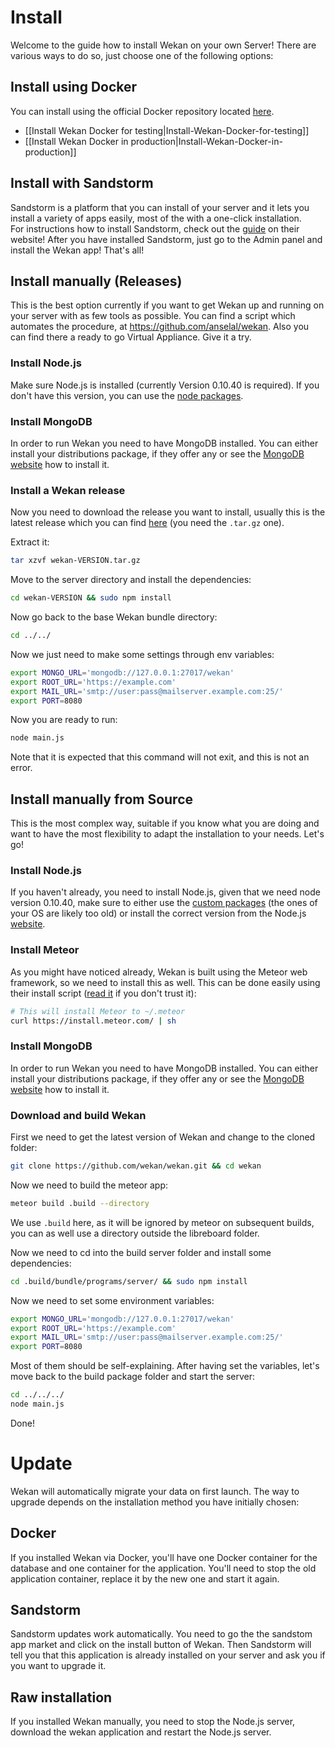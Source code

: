 # Install

Welcome to the guide how to install Wekan on your own Server! There are various ways to do so, just choose one of the following options:

## Install using Docker
You can install using the official Docker repository located [here][docker-repo].

* [[Install Wekan Docker for testing|Install-Wekan-Docker-for-testing]]
* [[Install Wekan Docker in production|Install-Wekan-Docker-in-production]]

## Install with Sandstorm
Sandstorm is a platform that you can install of your server and it lets you install a variety of apps easily, most of the with a one-click installation.  
For instructions how to install Sandstorm, check out the [guide][sandstorm-guide] on their website! After you have installed Sandstorm, just go to the Admin panel and install the Wekan app! That's all!

## Install manually (Releases)
This is the best option currently if you want to get Wekan up and running on your server with as few tools as possible. You can find a script which automates the procedure, at https://github.com/anselal/wekan. Also you can find there a ready to go Virtual Appliance. Give it a try.

### Install Node.js
Make sure Node.js is installed (currently Version 0.10.40 is required). If you don't have this version, you can use the [node packages][node-packages].

### Install MongoDB
In order to run Wekan you need to have MongoDB installed. You can either install your distributions package, if they offer any or see the [MongoDB website][mongodb-website] how to install it.

### Install a Wekan release
Now you need to download the release you want to install, usually this is the latest release which you can find [here][latest-release] (you need the `.tar.gz` one).

Extract it:

```sh
tar xzvf wekan-VERSION.tar.gz
```

Move to the server directory and install the dependencies:

```sh
cd wekan-VERSION && sudo npm install
```

Now go back to the base Wekan bundle directory:

```sh
cd ../../
```

Now we just need to make some settings through env variables:

```sh
export MONGO_URL='mongodb://127.0.0.1:27017/wekan'
export ROOT_URL='https://example.com'
export MAIL_URL='smtp://user:pass@mailserver.example.com:25/'
export PORT=8080
```

Now you are ready to run:

```sh
node main.js
```

Note that it is expected that this command will not exit, and this is not an error.

[latest-release]: https://github.com/wekan/wekan/releases/latest

## Install manually from Source
This is the most complex way, suitable if you know what you are doing and want to have the most flexibility to adapt the installation to your needs. Let's go!

### Install Node.js
If you haven't already, you need to install Node.js, given that we need node version 0.10.40, make sure to either use the [custom packages][node-packages] (the ones of your OS are likely too old) or install the correct version from the Node.js [website][node-web].

### Install Meteor
As you might have noticed already, Wekan is built using the Meteor web framework, so we need to install this as well. This can be done easily using their install script ([read it][meteor-script] if you don't trust it):

```sh
# This will install Meteor to ~/.meteor
curl https://install.meteor.com/ | sh
```

### Install MongoDB

In order to run Wekan you need to have MongoDB installed. You can either install your distributions package, if they offer any or see the [MongoDB website][mongodb-website] how to install it.

### Download and build Wekan
First we need to get the latest version of Wekan and change to the cloned folder:

```sh
git clone https://github.com/wekan/wekan.git && cd wekan
```

Now we need to build the meteor app:

```sh
meteor build .build --directory
```
We use `.build` here, as it will be ignored by meteor on subsequent builds, you can as well use a directory outside the libreboard folder.

Now we need to cd into the build server folder and install some dependencies:

```sh
cd .build/bundle/programs/server/ && sudo npm install
```

Now we need to set some environment variables:

```sh
export MONGO_URL='mongodb://127.0.0.1:27017/wekan'
export ROOT_URL='https://example.com'
export MAIL_URL='smtp://user:pass@mailserver.example.com:25/'
export PORT=8080
```

Most of them should be self-explaining. After having set the variables, let's move back to the build package folder and start the server:

```sh
cd ../../../
node main.js
```

Done!

# Update

Wekan will automatically migrate your data on first launch. The way to upgrade depends on the installation method you have initially chosen:

## Docker

If you installed Wekan via Docker, you'll have one Docker container for the database and one container for the application. You'll need to stop the old application container, replace it by the new one and start it again.

## Sandstorm

Sandstorm updates work automatically. You need to go the the sandstom app market and click on the install button of Wekan. Then Sandstorm will tell you that this application is already installed on your server and ask you if you want to upgrade it.

## Raw installation

If you installed Wekan manually, you need to stop the Node.js server, download the wekan application and restart the Node.js server.

[docker-repo]: https://hub.docker.com/r/mquandalle/wekan/
[sandstorm-guide]: https://sandstorm.io/install/
[node-packages]: https://github.com/joyent/node/wiki/Installing-Node.js-via-package-manager
[node-web]: https://nodejs.org/download
[meteor-script]: https://install.meteor.com/
[mongodb-website]: https://www.mongodb.org/downloads